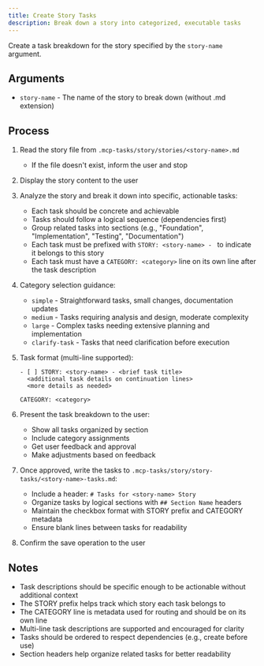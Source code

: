 ```yaml
---
title: Create Story Tasks
description: Break down a story into categorized, executable tasks
---
```


Create a task breakdown for the story specified by the `story-name` argument.

## Arguments

- `story-name` - The name of the story to break down (without .md extension)

## Process

1. Read the story file from `.mcp-tasks/story/stories/<story-name>.md`
   - If the file doesn't exist, inform the user and stop

2. Display the story content to the user

3. Analyze the story and break it down into specific, actionable tasks:
   - Each task should be concrete and achievable
   - Tasks should follow a logical sequence (dependencies first)
   - Group related tasks into sections (e.g., "Foundation", "Implementation", "Testing", "Documentation")
   - Each task must be prefixed with `STORY: <story-name> - ` to indicate it belongs to this story
   - Each task must have a `CATEGORY: <category>` line on its own line after the task description

4. Category selection guidance:
   - `simple` - Straightforward tasks, small changes, documentation updates
   - `medium` - Tasks requiring analysis and design, moderate complexity
   - `large` - Complex tasks needing extensive planning and implementation
   - `clarify-task` - Tasks that need clarification before execution

5. Task format (multi-line supported):
   ```
   - [ ] STORY: <story-name> - <brief task title>
     <additional task details on continuation lines>
     <more details as needed>

   CATEGORY: <category>
   ```

6. Present the task breakdown to the user:
   - Show all tasks organized by section
   - Include category assignments
   - Get user feedback and approval
   - Make adjustments based on feedback

7. Once approved, write the tasks to `.mcp-tasks/story/story-tasks/<story-name>-tasks.md`:
   - Include a header: `# Tasks for <story-name> Story`
   - Organize tasks by logical sections with `## Section Name` headers
   - Maintain the checkbox format with STORY prefix and CATEGORY metadata
   - Ensure blank lines between tasks for readability

8. Confirm the save operation to the user

## Notes

- Task descriptions should be specific enough to be actionable without additional context
- The STORY prefix helps track which story each task belongs to
- The CATEGORY line is metadata used for routing and should be on its own line
- Multi-line task descriptions are supported and encouraged for clarity
- Tasks should be ordered to respect dependencies (e.g., create before use)
- Section headers help organize related tasks for better readability
